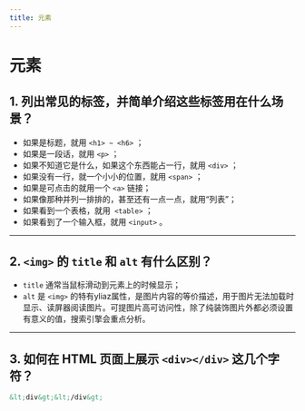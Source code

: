 ```yaml
---
title: 元素
---
```


# 元素

## 1. 列出常见的标签，并简单介绍这些标签用在什么场景？

- 如果是标题，就用 `<h1> ~ <h6>` ；
- 如果是一段话，就用 `<p>` ；
- 如果不知道它是什么，如果这个东西能占一行，就用 `<div>` ；
- 如果没有一行，就一个小小的位置，就用 `<span>` ；
- 如果是可点击的就用一个 `<a>` 链接；
- 如果像那种并列一排排的，甚至还有一点一点，就用“列表”；
- 如果看到一个表格，就用` <table>` ；
- 如果看到了一个输入框，就用 `<input>` 。

***

## 2. `<img>` 的 `title` 和 `alt` 有什么区别？
- `title` 通常当鼠标滑动到元素上的时候显示；
- `alt` 是 `<img>` 的特有yliaz属性，是图片内容的等价描述，用于图片无法加载时显示、读屏器阅读图片。可提图片高可访问性，除了纯装饰图片外都必须设置有意义的值，搜索引擎会重点分析。

***

## 3. 如何在 HTML 页面上展示 `<div></div>` 这几个字符？

```html
&lt;div&gt;&lt;/div&gt;
```
